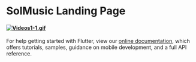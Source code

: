 # SolMusic Landing Page




####    [![Videos1-1.gif](https://s7.gifyu.com/images/Videos1-1.gif)](https://gifyu.com/image/uTZ5)





For help getting started with Flutter, view our
[online documentation](https://flutter.dev/docs), which offers tutorials,
samples, guidance on mobile development, and a full API reference.
